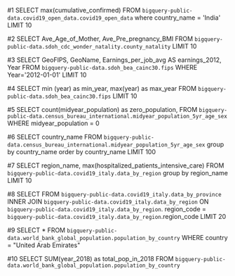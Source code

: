#1
SELECT max(cumulative_confirmed) 
FROM `bigquery-public-data.covid19_open_data.covid19_open_data`
where country_name = 'India' LIMIT 10

#2
SELECT Ave_Age_of_Mother, Ave_Pre_pregnancy_BMI
FROM `bigquery-public-data.sdoh_cdc_wonder_natality.county_natality` LIMIT 10
 
 #3
  SELECT GeoFIPS, GeoName, Earnings_per_job_avg AS earnings_2012, Year
  FROM `bigquery-public-data.sdoh_bea_cainc30.fips`
  WHERE Year='2012-01-01'
  LIMIT 10
  
  #4
  SELECT min (year) as min_year, max(year) as max_year 
  FROM `bigquery-public-data.sdoh_bea_cainc30.fips` 
  LIMIT 10
  
  #5
  SELECT count(midyear_population) as zero_population,
  FROM `bigquery-public-data.census_bureau_international.midyear_population_5yr_age_sex`
  WHERE midyear_population = 0
  
  #6
  SELECT country_name 
  FROM `bigquery-public-data.census_bureau_international.midyear_population_5yr_age_sex`
  group by country_name 
  order by country_name
  LIMIT 100
  
  #7
  SELECT region_name, max(hospitalized_patients_intensive_care) 
  FROM `bigquery-public-data.covid19_italy.data_by_region`
  group by region_name
  LIMIT 10
  
  #8
  SELECT
  FROM `bigquery-public-data.covid19_italy.data_by_province` 
  INNER JOIN `bigquery-public-data.covid19_italy.data_by_region` 
  ON `bigquery-public-data.covid19_italy.data_by_region`. region_code = `bigquery-public-data.covid19_italy.data_by_region`.region_code
  LIMIT 20
  
  #9
  SELECT *
  FROM `bigquery-public-data.world_bank_global_population.population_by_country` 
  WHERE country = "United Arab Emirates"
  
  #10
  SELECT SUM(year_2018) as total_pop_in_2018
  FROM `bigquery-public-data.world_bank_global_population.population_by_country` 
